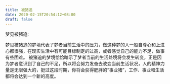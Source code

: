 ```yaml
---
title: 被猪追
date: 2020-02-15T20:54:12+08:00
draft: false
---
```


梦见被猪追:



梦见被猪追的梦境代表了梦者当前生活中的压力，做这种梦的人一般自尊心和上进心都很强，在现实生活中有可能目标制定的过高，或者感觉自己的能力不足，做事有些困难。
被猪追的梦境恰恰暗示了梦者当前的生活处境将会发生转变，正是因为梦者意识到了自己的不足，所以将会努力发奋去改变当前生活状况，人的精神力量是无限强大的，挺过这段时期，你将会获得肥胖的“事业猪”，工作、事业和生活都将会达到一个新的高度。
